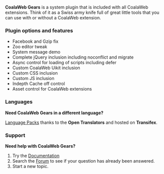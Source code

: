 **CoalaWeb Gears** is a system plugin that is included with all CoalaWeb extensions. Think of it as a Swiss army knife full of great little tools that you can use with or without a CoalaWeb extension.

### Plugin options and features

- Facebook and Gzip fix
- Zoo editor tweak
- System message demo
- Complete jQuery inclusion including noconflict and migrate
- Async control for loading of scripts including defer
- Custom CoalaWeb Uikit inclusion
- Custom CSS inclusion
- Custom JS inclusion
- Indepth Cache off control
- Asset control for CoalaWeb extensions


### Languages

**Need CoalaWeb Gears in a different language?**

[Language Packs](https://coalaweb.com/downloads/language-packs/joomla-extensions) thanks to the **Open Translators** and hosted on **Transifex**.

### Support

**Need help with CoalaWeb Gears?**

1.  Try the [Documentation](https://coalaweb.com/support/documentation/category/extensions)
2.  Search the [Forum](https://coalaweb.com/forum/index) to see if your question has already been answered. 
3.  Start a new topic.
 